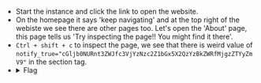 - Start the instance and click the link to open the website.
- On the homepage it says 'keep navigating' and at the top right of the webiste we see there are other pages too. Let's open the 'About' page, this page tells us
 'Try inspecting the page!! You might find it there'.
- `Ctrl + shift + c` to inspect the page, we see that there is weird value of `notify_true="cGljb0NURnt3ZWJfc3VjYzNzc2Z1bGx5X2QzYzBkZWRfMjgzZTYyZmV9"` in the section
  tag.
- <details> 
  <summary>Flag</summary>
   picoCTF{web_succ3ssfully_d3c0ded_283e62fe}
  </details>


